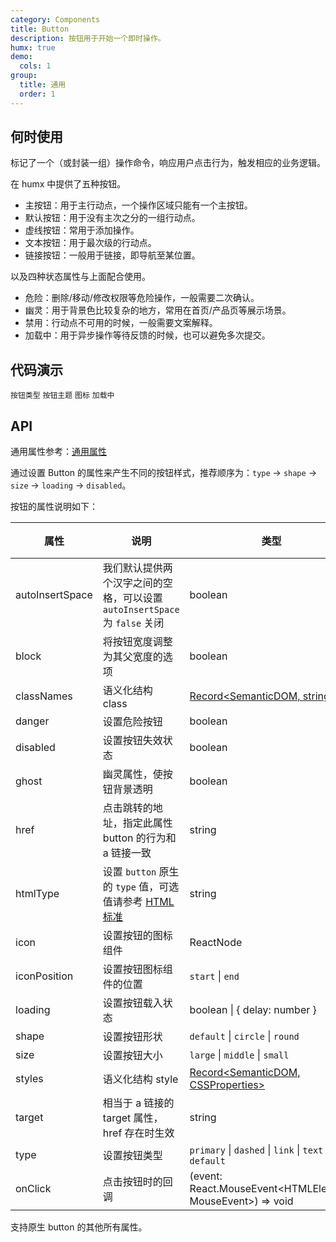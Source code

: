 ```yaml
---
category: Components
title: Button
description: 按钮用于开始一个即时操作。
humx: true
demo:
  cols: 1
group:
  title: 通用
  order: 1
---
```


## 何时使用

标记了一个（或封装一组）操作命令，响应用户点击行为，触发相应的业务逻辑。

在 humx 中提供了五种按钮。

- 主按钮：用于主行动点，一个操作区域只能有一个主按钮。
- 默认按钮：用于没有主次之分的一组行动点。
- 虚线按钮：常用于添加操作。
- 文本按钮：用于最次级的行动点。
- 链接按钮：一般用于链接，即导航至某位置。

以及四种状态属性与上面配合使用。

- 危险：删除/移动/修改权限等危险操作，一般需要二次确认。
- 幽灵：用于背景色比较复杂的地方，常用在首页/产品页等展示场景。
- 禁用：行动点不可用的时候，一般需要文案解释。
- 加载中：用于异步操作等待反馈的时候，也可以避免多次提交。

## 代码演示

<!-- prettier-ignore -->
<code src="./demos/Button/zh-CN/basic.zh.tsx">按钮类型</code>
<code src="./demos/Button/zh-CN/theme.zh.tsx">按钮主题</code>
<code src="./demos/Button/zh-CN/icon.zh.tsx">图标</code>
<code src="./demos/Button/zh-CN/loading.zh.tsx">加载中</code>

## API

通用属性参考：[通用属性](/docs/react/common-props)

通过设置 Button 的属性来产生不同的按钮样式，推荐顺序为：`type` -> `shape` -> `size` -> `loading` -> `disabled`。

按钮的属性说明如下：

| 属性            | 说明                                                                                                                                 | 类型                                                       | 默认值    | 版本 |
| --------------- | ------------------------------------------------------------------------------------------------------------------------------------ | ---------------------------------------------------------- | --------- | ---- |
| autoInsertSpace | 我们默认提供两个汉字之间的空格，可以设置 `autoInsertSpace` 为 `false` 关闭                                                           | boolean                                                    | `true`    |      |
| block           | 将按钮宽度调整为其父宽度的选项                                                                                                       | boolean                                                    | false     |      |
| classNames      | 语义化结构 class                                                                                                                     | [Record<SemanticDOM, string>](#semantic-dom)               | -         |      |
| danger          | 设置危险按钮                                                                                                                         | boolean                                                    | false     |      |
| disabled        | 设置按钮失效状态                                                                                                                     | boolean                                                    | false     |      |
| ghost           | 幽灵属性，使按钮背景透明                                                                                                             | boolean                                                    | false     |      |
| href            | 点击跳转的地址，指定此属性 button 的行为和 a 链接一致                                                                                | string                                                     | -         |      |
| htmlType        | 设置 `button` 原生的 `type` 值，可选值请参考 [HTML 标准](https://developer.mozilla.org/en-US/docs/Web/HTML/Element/button#attr-type) | string                                                     | `button`  |      |
| icon            | 设置按钮的图标组件                                                                                                                   | ReactNode                                                  | -         |      |
| iconPosition    | 设置按钮图标组件的位置                                                                                                               | `start` \| `end`                                           | `start`   |      |
| loading         | 设置按钮载入状态                                                                                                                     | boolean \| { delay: number }                               | false     |      |
| shape           | 设置按钮形状                                                                                                                         | `default` \| `circle` \| `round`                           | `default` |      |
| size            | 设置按钮大小                                                                                                                         | `large` \| `middle` \| `small`                             | `middle`  |      |
| styles          | 语义化结构 style                                                                                                                     | [Record<SemanticDOM, CSSProperties>](#semantic-dom)        | -         |      |
| target          | 相当于 a 链接的 target 属性，href 存在时生效                                                                                         | string                                                     | -         |      |
| type            | 设置按钮类型                                                                                                                         | `primary` \| `dashed` \| `link` \| `text` \| `default`     | `default` |      |
| onClick         | 点击按钮时的回调                                                                                                                     | (event: React.MouseEvent<HTMLElement, MouseEvent>) => void | -         |      |

支持原生 button 的其他所有属性。
